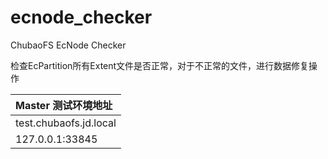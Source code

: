 # ecnode_checker
ChubaoFS EcNode Checker

检查EcPartition所有Extent文件是否正常，对于不正常的文件，进行数据修复操作


| Master 测试环境地址 |
| :-----|
| test.chubaofs.jd.local | 
| 127.0.0.1:33845 |

